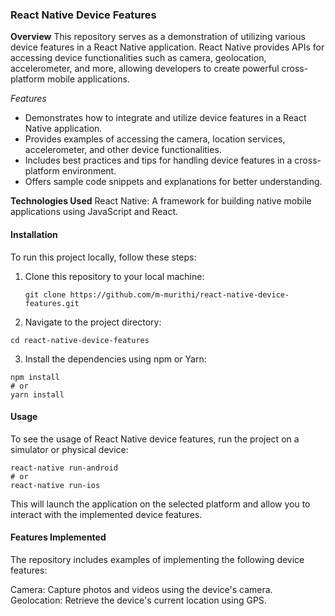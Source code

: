### React Native Device Features

**Overview**
This repository serves as a demonstration of utilizing various device features in a React Native application. React Native provides APIs for accessing device functionalities such as camera, geolocation, accelerometer, and more, allowing developers to create powerful cross-platform mobile applications.

_Features_
- Demonstrates how to integrate and utilize device features in a React Native application.
- Provides examples of accessing the camera, location services, accelerometer, and other device functionalities.
- Includes best practices and tips for handling device features in a cross-platform environment.
- Offers sample code snippets and explanations for better understanding.
  
**Technologies Used**
React Native: A framework for building native mobile applications using JavaScript and React.

#### Installation
To run this project locally, follow these steps:
1. Clone this repository to your local machine:
   ```
   git clone https://github.com/m-murithi/react-native-device-features.git
   ```
2. Navigate to the project directory:
```
cd react-native-device-features
```
3. Install the dependencies using npm or Yarn:
```
npm install
# or
yarn install
```
#### Usage
To see the usage of React Native device features, run the project on a simulator or physical device:
```
react-native run-android
# or
react-native run-ios
```
This will launch the application on the selected platform and allow you to interact with the implemented device features.

#### Features Implemented
The repository includes examples of implementing the following device features:

  Camera: Capture photos and videos using the device's camera.
  Geolocation: Retrieve the device's current location using GPS.

